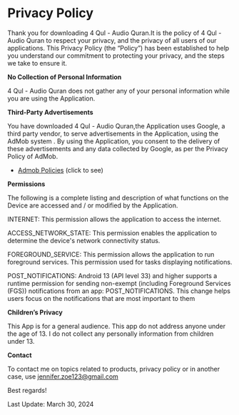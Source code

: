 <h1>Privacy Policy </h1>

Thank you for downloading 4 Qul - Audio Quran.It is the policy of 4 Qul - Audio Quran to respect your privacy, 
and the privacy of all users of our applications. 
This Privacy Policy (the “Policy”) has been established to help you understand our commitment to protecting 
your privacy, and the steps we take to ensure it.



<b>No Collection of Personal Information</b>

4 Qul - Audio Quran does not gather any of your personal information 
while you are using the Application.

<b>Third-Party Advertisements</b>

You have downloaded 4 Qul - Audio Quran,the Application uses Google, a third party vendor, to serve advertisements 
in the Application, using the AdMob system . By using the Application, 
you consent to the delivery of these advertisements and any data collected by Google, as per the 
Privacy Policy of AdMob.
* <a href="https://support.google.com/admob/answer/6128543?hl=en">Admob Policies</a> (click to see)

<b>Permissions</b>

The following is a complete listing and description of what functions on the Device are
accessed and / or modified by the Application.

INTERNET:
This permission allows the application to access the internet.

ACCESS_NETWORK_STATE:
This permission enables the application to determine the device's network connectivity status.

FOREGROUND_SERVICE:
This permission allows the application to run foreground services. This permission used for tasks displaying notifications.

POST_NOTIFICATIONS:
Android 13 (API level 33) and higher supports a runtime permission for sending non-exempt (including Foreground Services (FGS)) notifications from an app: POST_NOTIFICATIONS. 
This change helps users focus on the notifications that are most important to them

<b>Children’s Privacy</b>

This App is for a general audience. This app do not address anyone under the age of 13. I do not collect any personally information from children under 13.

<b>Contact</b>

To contact me on topics related to products, privacy policy or in another case, use 
jennifer.zoe123@gmail.com

Best regards!

Last Update: March 30, 2024
